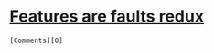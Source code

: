 # [Features are faults redux](http://www.tedunangst.com/flak/post/features-are-faults-redux)

    [Comments][0]

[0]: https://news.ycombinator.com/item?id=13856194
  